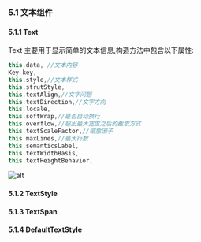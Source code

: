 ### 5.1 文本组件
#### 5.1.1 Text
Text 主要用于显示简单的文本信息,构造方法中包含以下属性:
```dart
this.data, //文本内容
Key key,
this.style,//文本样式
this.strutStyle,
this.textAlign,//文字问题
this.textDirection,//文字方向
this.locale,
this.softWrap,//是否自动换行
this.overflow,//超出最大宽度之后的截取方式
this.textScaleFactor,//缩放因子
this.maxLines,//最大行数
this.semanticsLabel,
this.textWidthBasis,
this.textHeightBehavior,
```
![alt](https://raw.githubusercontent.com/henkun614/my_pic/master/icon_widget_text_01.png)
<!-- <img src=>   -->



#### 5.1.2 TextStyle  
#### 5.1.3 TextSpan  
#### 5.1.4 DefaultTextStyle
